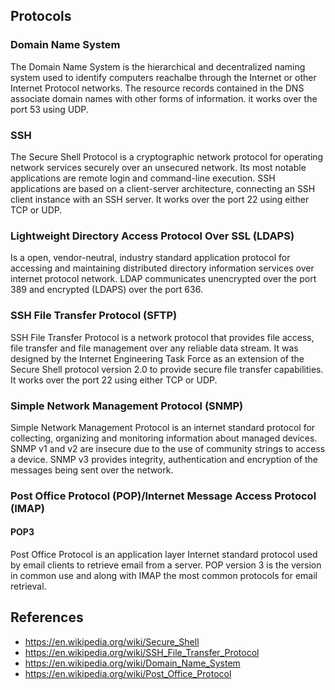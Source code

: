 ## Protocols
### Domain Name System
The Domain Name System is the hierarchical and decentralized naming system used to identify computers reachalbe through the Internet or other Internet Protocol networks. The resource records contained in the DNS associate domain names with other forms of information. it works over the port 53 using UDP.
### SSH
The Secure Shell Protocol is a cryptographic network protocol for operating network services securely over an unsecured network. Its most notable applications are remote login and command-line execution. SSH applications are based on a client-server architecture, connecting an SSH client instance with an SSH server. It works over the port 22 using either TCP or UDP.
### Lightweight Directory Access Protocol Over SSL (LDAPS)
Is a open, vendor-neutral, industry standard application protocol for accessing and maintaining distributed directory information services over internet protocol network. LDAP communicates unencrypted over the port 389 and encrypted (LDAPS) over the port 636.
### SSH File Transfer Protocol (SFTP)
SSH File Transfer Protocol is a network protocol that provides file access, file transfer and file management over any reliable data stream. It was designed by the Internet Engineering Task Force as an extension of the Secure Shell protocol version 2.0 to provide secure file transfer capabilities. It works over the port 22 using either TCP or UDP.
### Simple Network Management Protocol (SNMP)
Simple Network Management Protocol is an internet standard protocol for collecting, organizing and monitoring information about managed devices. SNMP v1 and v2 are insecure due to the use of community strings to access a device. SNMP v3 provides integrity, authentication and encryption of the messages being sent over the network.

### Post Office Protocol (POP)/Internet Message Access Protocol (IMAP)
#### POP3
Post Office Protocol is an application layer Internet standard protocol used by email clients to retrieve email from a server. POP version 3 is the version in common use and along with IMAP the most common protocols for email retrieval.

## References
- https://en.wikipedia.org/wiki/Secure_Shell
- https://en.wikipedia.org/wiki/SSH_File_Transfer_Protocol
- https://en.wikipedia.org/wiki/Domain_Name_System
- https://en.wikipedia.org/wiki/Post_Office_Protocol
